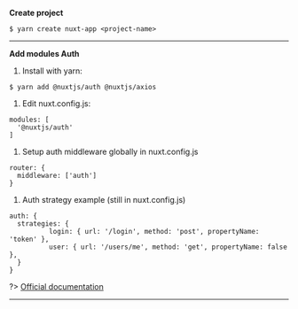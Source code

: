 **Create project**
```shell script
$ yarn create nuxt-app <project-name>
```
---
**Add modules Auth**
1. Install with yarn:
```shell script
$ yarn add @nuxtjs/auth @nuxtjs/axios
```
1. Edit nuxt.config.js:
```shell script
modules: [
  '@nuxtjs/auth'
]
```
1. Setup auth middleware globally in nuxt.config.js
```shell script
router: {
  middleware: ['auth']
}
```
1. Auth strategy example (still in nuxt.config.js)
```shell script
auth: {
  strategies: {
          login: { url: '/login', method: 'post', propertyName: 'token' },
          user: { url: '/users/me', method: 'get', propertyName: false },
  }
}
```

?> [Official documentation](https://auth.nuxtjs.org/)

---
